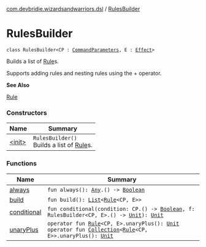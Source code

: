 [com.devbridie.wizardsandwarriors.dsl](../index.md) / [RulesBuilder](.)

# RulesBuilder

`class RulesBuilder<CP : `[`CommandParameters`](../../com.devbridie.wizardsandwarriors.framework/-command-parameters/index.md)`, E : `[`Effect`](../../com.devbridie.wizardsandwarriors.framework/-effect/index.md)`>`

Builds a list of [Rule](../../com.devbridie.wizardsandwarriors.framework/-rule/index.md)s.

Supports adding rules and nesting rules using the + operator.

**See Also**

[Rule](../../com.devbridie.wizardsandwarriors.framework/-rule/index.md)

### Constructors

| Name | Summary |
|---|---|
| [&lt;init&gt;](-init-.md) | `RulesBuilder()`<br>Builds a list of [Rule](../../com.devbridie.wizardsandwarriors.framework/-rule/index.md)s. |

### Functions

| Name | Summary |
|---|---|
| [always](always.md) | `fun always(): `[`Any`](https://kotlinlang.org/api/latest/jvm/stdlib/kotlin/-any/index.html)`.() -> `[`Boolean`](https://kotlinlang.org/api/latest/jvm/stdlib/kotlin/-boolean/index.html) |
| [build](build.md) | `fun build(): `[`List`](https://kotlinlang.org/api/latest/jvm/stdlib/kotlin.collections/-list/index.html)`<`[`Rule`](../../com.devbridie.wizardsandwarriors.framework/-rule/index.md)`<CP, E>>` |
| [conditional](conditional.md) | `fun conditional(condition: CP.() -> `[`Boolean`](https://kotlinlang.org/api/latest/jvm/stdlib/kotlin/-boolean/index.html)`, f: RulesBuilder<CP, E>.() -> `[`Unit`](https://kotlinlang.org/api/latest/jvm/stdlib/kotlin/-unit/index.html)`): `[`Unit`](https://kotlinlang.org/api/latest/jvm/stdlib/kotlin/-unit/index.html) |
| [unaryPlus](unary-plus.md) | `operator fun `[`Rule`](../../com.devbridie.wizardsandwarriors.framework/-rule/index.md)`<CP, E>.unaryPlus(): `[`Unit`](https://kotlinlang.org/api/latest/jvm/stdlib/kotlin/-unit/index.html)<br>`operator fun `[`Collection`](https://kotlinlang.org/api/latest/jvm/stdlib/kotlin.collections/-collection/index.html)`<`[`Rule`](../../com.devbridie.wizardsandwarriors.framework/-rule/index.md)`<CP, E>>.unaryPlus(): `[`Unit`](https://kotlinlang.org/api/latest/jvm/stdlib/kotlin/-unit/index.html) |
